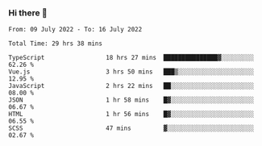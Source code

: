 ### Hi there 👋

<!--
**siaikin/siaikin** is a ✨ _special_ ✨ repository because its `README.md` (this file) appears on your GitHub profile.

Here are some ideas to get you started:

- 🔭 I’m currently working on ...
- 🌱 I’m currently learning ...
- 👯 I’m looking to collaborate on ...
- 🤔 I’m looking for help with ...
- 💬 Ask me about ...
- 📫 How to reach me: ...
- 😄 Pronouns: ...
- ⚡ Fun fact: ...
-->

<!--START_SECTION:waka-->

```text
From: 09 July 2022 - To: 16 July 2022

Total Time: 29 hrs 38 mins

TypeScript                 18 hrs 27 mins  ███████████████▓░░░░░░░░░   62.26 %
Vue.js                     3 hrs 50 mins   ███▒░░░░░░░░░░░░░░░░░░░░░   12.95 %
JavaScript                 2 hrs 22 mins   ██░░░░░░░░░░░░░░░░░░░░░░░   08.00 %
JSON                       1 hr 58 mins    █▓░░░░░░░░░░░░░░░░░░░░░░░   06.67 %
HTML                       1 hr 56 mins    █▓░░░░░░░░░░░░░░░░░░░░░░░   06.55 %
SCSS                       47 mins         ▓░░░░░░░░░░░░░░░░░░░░░░░░   02.67 %
```

<!--END_SECTION:waka-->
